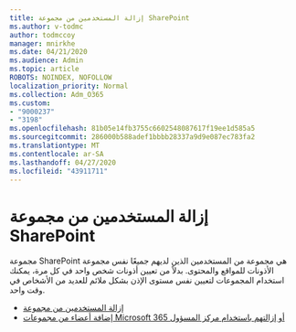 ```yaml
---
title: إزالة المستخدمين من مجموعة SharePoint
ms.author: v-todmc
author: todmccoy
manager: mnirkhe
ms.date: 04/21/2020
ms.audience: Admin
ms.topic: article
ROBOTS: NOINDEX, NOFOLLOW
localization_priority: Normal
ms.collection: Adm_O365
ms.custom:
- "9000237"
- "3198"
ms.openlocfilehash: 81b05e14fb3755c6602548087617f19ee1d585a5
ms.sourcegitcommit: 286000b588adef1bbbb28337a9d9e087ec783fa2
ms.translationtype: MT
ms.contentlocale: ar-SA
ms.lasthandoff: 04/27/2020
ms.locfileid: "43911711"
---
```

# <a name="remove-users-from-a-sharepoint-group"></a>إزالة المستخدمين من مجموعة SharePoint

مجموعة SharePoint هي مجموعة من المستخدمين الذين لديهم جميعًا نفس مجموعة الأذونات للمواقع والمحتوى. بدلاً من تعيين أذونات شخص واحد في كل مرة، يمكنك استخدام المجموعات لتعيين نفس مستوى الإذن بشكل ملائم للعديد من الأشخاص في وقت واحد.

- [إزالة المستخدمين من مجموعة](https://docs.microsoft.com/sharepoint/customize-sharepoint-site-permissions#remove-users-from-a-group)
- [إضافة أعضاء من مجموعات Microsoft 365 أو إزالتهم باستخدام مركز المسؤول](https://docs.microsoft.com/office365/admin/create-groups/add-or-remove-members-from-groups?view=o365-worldwide)
